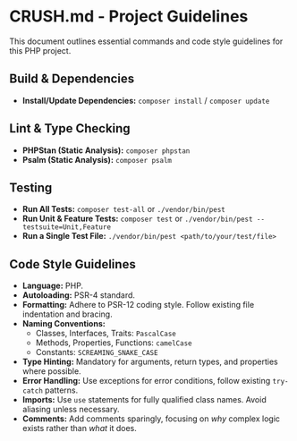 # CRUSH.md - Project Guidelines

This document outlines essential commands and code style guidelines for this PHP project.

## Build & Dependencies

- **Install/Update Dependencies:** `composer install` / `composer update`

## Lint & Type Checking

- **PHPStan (Static Analysis):** `composer phpstan`
- **Psalm (Static Analysis):** `composer psalm`

## Testing

- **Run All Tests:** `composer test-all` or `./vendor/bin/pest`
- **Run Unit & Feature Tests:** `composer test` or `./vendor/bin/pest --testsuite=Unit,Feature`
- **Run a Single Test File:** `./vendor/bin/pest <path/to/your/test/file>`

## Code Style Guidelines

- **Language:** PHP.
- **Autoloading:** PSR-4 standard.
- **Formatting:** Adhere to PSR-12 coding style. Follow existing file indentation and bracing.
- **Naming Conventions:**
    - Classes, Interfaces, Traits: `PascalCase`
    - Methods, Properties, Functions: `camelCase`
    - Constants: `SCREAMING_SNAKE_CASE`
- **Type Hinting:** Mandatory for arguments, return types, and properties where possible.
- **Error Handling:** Use exceptions for error conditions, follow existing `try-catch` patterns.
- **Imports:** Use `use` statements for fully qualified class names. Avoid aliasing unless necessary.
- **Comments:** Add comments sparingly, focusing on _why_ complex logic exists rather than _what_ it does.
